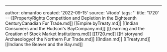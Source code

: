 ---
author: ohmanfoo
created: '2022-09-15'
source: '#todo'
tags: ''
title: '1720'
---[[PropertyRights Competition and Depletion in the Eighteenth CenturyCanadian Fur Trade.md]]
[[Empire byTreaty.md]]
[[Indian Consumers and the Hudson's BayCompany.md]]
[[Learning and the Creation of Stock Market Institutions.md]]
[[1720.md]]
[[Historyand Archaeologyof the Northern Fur Trade.md]]
[[Indian.md]]
[[Treaty.md]]
[[Indians the Beaver and the Bay.md]]
